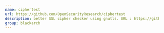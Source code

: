 ```yaml
---
name: ciphertest
url: https://github.com/OpenSecurityResearch/ciphertest
description: better SSL cipher checker using gnutls. URL : https://github.com/OpenSecurityResearch/ciphertest Groups : blackarch blackarch-crypto
group: blackarch
---
```

